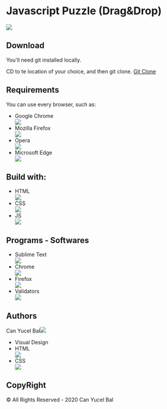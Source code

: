 # Javascript Puzzle (Drag&Drop)

<img src="images/logo.png">

## Download
You'll need git installed locally.

CD to te location of your choice, and then git clone.
[Git Clone](https://github.com/canyucelbal/bal_can_midterm)

## Requirements
You can use every browser, such as:
<ul>
	<li>Google Chrome</li><img src="images/chrome.png">
	<li>Mozilla Firefox</li><img src="images/firefox.png">
	<li>Opera</li><img src="images/opera.png">
	<li>Microsoft Edge</li><img src="images/edge.png">
</ul>

## Build with:
<ul>
	<li>HTML</li><img src="images/html.png">
	<li>CSS</li><img src="images/css.png">
	<li>JS</li><img src="images/js.png">
</ul>

## Programs - Softwares
<ul>
	<li>Sublime Text</li><img src="images/sublime.png">
	<li>Chrome</li><img src="images/chrome.png">
	<li>Firefox</li><img src="images/firefox.png">
	<li>Validators</li><img src="images/valid.png">
</ul>

## Authors
Can Yucel Bal<img src="images/favicon.png">
<ul>
	<li>Visual Design</li>
	<li>HTML</li><img src="images/html.png">
	<li>CSS</li><img src="images/css.png">
</ul>

## CopyRight
© All Rights Reserved - 2020 Can Yucel Bal